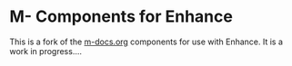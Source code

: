 # M- Components for Enhance
This is a fork of the [m-docs.org](https://m-docs.org) components for use with Enhance.
It is a work in progress....
